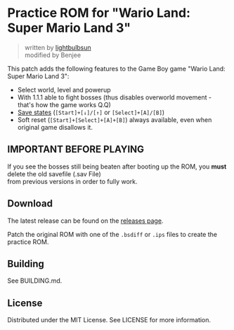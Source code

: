 # Practice ROM for "Wario Land: Super Mario Land 3"

> written by [lightbulbsun](https://github.com/lightbulb-sun)  
> modified by Benjee

  

This patch adds the following features to the Game Boy game "Wario Land: Super Mario Land 3":

* Select world, level and powerup
* With 1.1.1 able to fight bosses (thus disables overworld movement - that's how the game works Q.Q)
* [Save states](https://github.com/mattcurrie/gb-save-states) (`[Start]+[↓]/[↑]` or `[Select]+[A]/[B]`)
* Soft reset (`[Start]+[Select]+[A]+[B]`) always available, even when original game disallows it.

## IMPORTANT BEFORE PLAYING
If you see the bosses still being beaten after booting up the ROM, you **must** delete the old savefile (.sav File)  
from previous versions in order to fully work.  

## Download

The latest release can be found on the [releases page](https://github.com/lightbulb-sun/sml3-practice-rom/releases).

Patch the original ROM with one of the `.bsdiff` or `.ips` files to create the practice ROM.

  

## Building

See BUILDING.md.

  

## License

Distributed under the MIT License. See LICENSE for more information.
